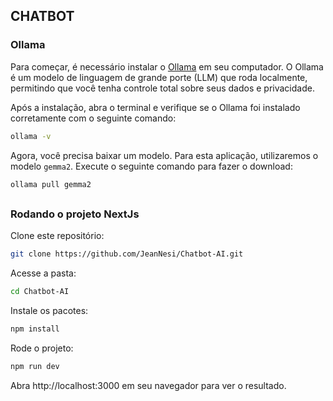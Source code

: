## CHATBOT

### Ollama

Para começar, é necessário instalar o [Ollama](https://ollama.com/) em seu computador. O Ollama é um modelo de linguagem de grande porte (LLM) que roda localmente, permitindo que você tenha controle total sobre seus dados e privacidade.

Após a instalação, abra o terminal e verifique se o Ollama foi instalado corretamente com o seguinte comando:
```bash
ollama -v
```

Agora, você precisa baixar um modelo. Para esta aplicação, utilizaremos o modelo `gemma2`. Execute o seguinte comando para fazer o download:
```bash
ollama pull gemma2
```

##

### Rodando o projeto NextJs

Clone este repositório:
```bash
git clone https://github.com/JeanNesi/Chatbot-AI.git
```

Acesse a pasta:
```bash
cd Chatbot-AI
```

Instale os pacotes:
```bash
npm install
```

Rode o projeto:
```bash
npm run dev
```

Abra http://localhost:3000 em seu navegador para ver o resultado.
